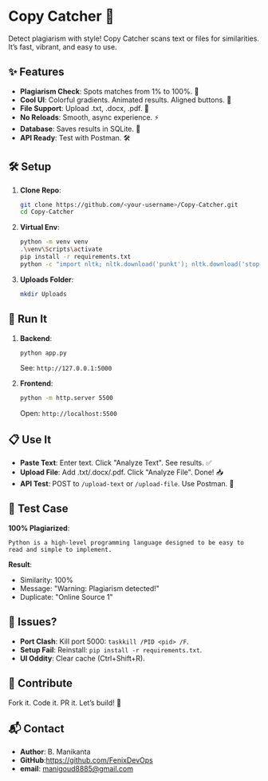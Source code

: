 # Copy Catcher 📝

Detect plagiarism with style! Copy Catcher scans text or files for similarities. It’s fast, vibrant, and easy to use.

## ✨ Features

- **Plagiarism Check**: Spots matches from 1% to 100%. 🎯
- **Cool UI**: Colorful gradients. Animated results. Aligned buttons. 🌈
- **File Support**: Upload .txt, .docx, .pdf. 📄
- **No Reloads**: Smooth, async experience. ⚡
- **Database**: Saves results in SQLite. 💾
- **API Ready**: Test with Postman. 🛠️

## 🛠️ Setup

1. **Clone Repo**:

   ```bash
   git clone https://github.com/<your-username>/Copy-Catcher.git
   cd Copy-Catcher
   ```

2. **Virtual Env**:

   ```bash
   python -m venv venv
   .\venv\Scripts\activate
   pip install -r requirements.txt
   python -c "import nltk; nltk.download('punkt'); nltk.download('stopwords')"
   ```

3. **Uploads Folder**:

   ```bash
   mkdir Uploads
   ```

## 🚀 Run It

1. **Backend**:

   ```bash
   python app.py
   ```

   See: `http://127.0.0.1:5000`

2. **Frontend**:

   ```bash
   python -m http.server 5500
   ```

   Open: `http://localhost:5500`

## 📋 Use It

- **Paste Text**: Enter text. Click "Analyze Text". See results. ✅
- **Upload File**: Add .txt/.docx/.pdf. Click "Analyze File". Done! 📥
- **API Test**: POST to `/upload-text` or `/upload-file`. Use Postman. 🔌

## 🧪 Test Case

**100% Plagiarized**:

```
Python is a high-level programming language designed to be easy to read and simple to implement.
```

**Result**:

- Similarity: 100%
- Message: "Warning: Plagiarism detected!"
- Duplicate: "Online Source 1"

## 🐛 Issues?

- **Port Clash**: Kill port 5000: `taskkill /PID <pid> /F`.
- **Setup Fail**: Reinstall: `pip install -r requirements.txt`.
- **UI Oddity**: Clear cache (Ctrl+Shift+R).

## 🤝 Contribute

Fork it. Code it. PR it. Let’s build! 🚀



## 📬 Contact

- **Author**: B. Manikanta
- **GitHub**:https://github.com/FenixDevOps
- **email**: manigoud8885@gmail.com
